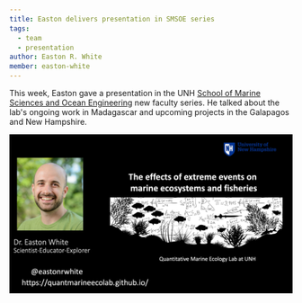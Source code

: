 ```yaml
---
title: Easton delivers presentation in SMSOE series
tags: 
  - team
  - presentation
author: Easton R. White
member: easton-white
---
```


This week, Easton gave a presentation in the UNH [School of Marine Sciences and Ocean Engineering](https://scholars.unh.edu/smsoe/) new faculty series. He talked about the lab's ongoing work in Madagascar and upcoming projects in the Galapagos and New Hampshire.


![Easton gives talk in SMSOE series](/images/blog_post_images/2022_SMSOE_talk.jpg "Easton gives talk in SMSOE series")


